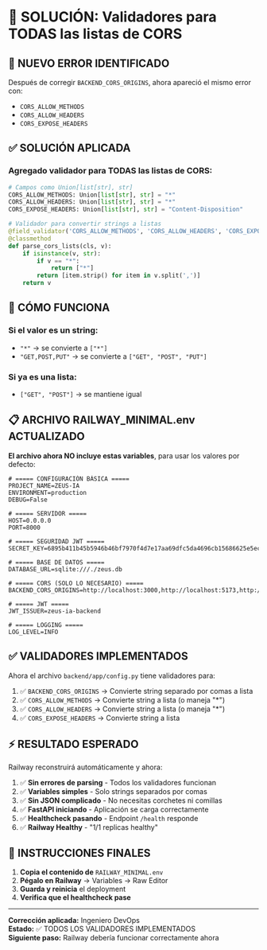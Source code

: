 # 🔧 SOLUCIÓN: Validadores para TODAS las listas de CORS

## 🚨 NUEVO ERROR IDENTIFICADO

Después de corregir `BACKEND_CORS_ORIGINS`, ahora apareció el mismo error con:
- `CORS_ALLOW_METHODS`
- `CORS_ALLOW_HEADERS`
- `CORS_EXPOSE_HEADERS`

## ✅ SOLUCIÓN APLICADA

### **Agregado validador para TODAS las listas de CORS:**

```python
# Campos como Union[list[str], str]
CORS_ALLOW_METHODS: Union[list[str], str] = "*"
CORS_ALLOW_HEADERS: Union[list[str], str] = "*"
CORS_EXPOSE_HEADERS: Union[list[str], str] = "Content-Disposition"

# Validador para convertir strings a listas
@field_validator('CORS_ALLOW_METHODS', 'CORS_ALLOW_HEADERS', 'CORS_EXPOSE_HEADERS', mode='before')
@classmethod
def parse_cors_lists(cls, v):
    if isinstance(v, str):
        if v == "*":
            return ["*"]
        return [item.strip() for item in v.split(',')]
    return v
```

## 🎯 CÓMO FUNCIONA

### **Si el valor es un string:**
- `"*"` → se convierte a `["*"]`
- `"GET,POST,PUT"` → se convierte a `["GET", "POST", "PUT"]`

### **Si ya es una lista:**
- `["GET", "POST"]` → se mantiene igual

## 📋 ARCHIVO RAILWAY_MINIMAL.env ACTUALIZADO

**El archivo ahora NO incluye estas variables**, para usar los valores por defecto:

```env
# ===== CONFIGURACIÓN BÁSICA =====
PROJECT_NAME=ZEUS-IA
ENVIRONMENT=production
DEBUG=False

# ===== SERVIDOR =====
HOST=0.0.0.0
PORT=8000

# ===== SEGURIDAD JWT =====
SECRET_KEY=6895b411b45b5946b46bf7970f4d7e17aa69dfc5da4696cb15686625e5eccf2b

# ===== BASE DE DATOS =====
DATABASE_URL=sqlite:///./zeus.db

# ===== CORS (SOLO LO NECESARIO) =====
BACKEND_CORS_ORIGINS=http://localhost:3000,http://localhost:5173,http://127.0.0.1:3000,http://127.0.0.1:5173,http://localhost:8000,http://127.0.0.1:8000

# ===== JWT =====
JWT_ISSUER=zeus-ia-backend

# ===== LOGGING =====
LOG_LEVEL=INFO
```

## ✅ VALIDADORES IMPLEMENTADOS

Ahora el archivo `backend/app/config.py` tiene validadores para:

1. ✅ `BACKEND_CORS_ORIGINS` → Convierte string separado por comas a lista
2. ✅ `CORS_ALLOW_METHODS` → Convierte string a lista (o maneja "*")
3. ✅ `CORS_ALLOW_HEADERS` → Convierte string a lista (o maneja "*")
4. ✅ `CORS_EXPOSE_HEADERS` → Convierte string a lista

## ⚡ RESULTADO ESPERADO

Railway reconstruirá automáticamente y ahora:

1. ✅ **Sin errores de parsing** - Todos los validadores funcionan
2. ✅ **Variables simples** - Solo strings separados por comas
3. ✅ **Sin JSON complicado** - No necesitas corchetes ni comillas
4. ✅ **FastAPI iniciando** - Aplicación se carga correctamente
5. ✅ **Healthcheck pasando** - Endpoint `/health` responde
6. ✅ **Railway Healthy** - "1/1 replicas healthy"

## 🎉 INSTRUCCIONES FINALES

1. **Copia el contenido de** `RAILWAY_MINIMAL.env`
2. **Pégalo en Railway** → Variables → Raw Editor
3. **Guarda y reinicia** el deployment
4. **Verifica que el healthcheck pase**

---
**Corrección aplicada:** Ingeniero DevOps  
**Estado:** ✅ TODOS LOS VALIDADORES IMPLEMENTADOS  
**Siguiente paso:** Railway debería funcionar correctamente ahora
